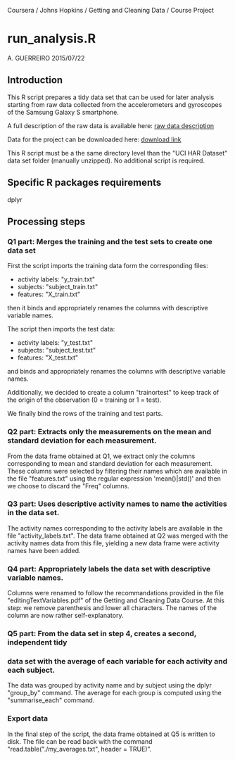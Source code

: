 Coursera / Johns Hopkins / Getting and Cleaning Data / Course Project

run_analysis.R
==============

A. GUERREIRO
2015/07/22


Introduction
------------

This R script prepares a tidy data set that can be used for later analysis
starting from raw data collected from the accelerometers and gyroscopes
of the Samsung Galaxy S smartphone. 

A full description of the raw data is available here: 
[raw data description](http://archive.ics.uci.edu/ml/datasets/Human+Activity+Recognition+Using+Smartphones) 

Data for the project can be downloaded here: 
[download link](https://d396qusza40orc.cloudfront.net/getdata%2Fprojectfiles%2FUCI%20HAR%20Dataset.zip) 

This R script must be a the same directory level than the "UCI HAR Dataset"
data set folder (manually unzipped). No additional script is required.

Specific R packages requirements
-----------------------

dplyr

Processing steps
----------------

### Q1 part: Merges the training and the test sets to create one data set

First the script imports the training data form the corresponding files:

* activity labels: "y_train.txt"
* subjects: "subject_train.txt"
* features: "X_train.txt"

then it binds and appropriately renames the columns with descriptive variable names. 

The script then imports the test data: 

* activity labels: "y_test.txt"
* subjects: "subject_test.txt"
* features: "X_test.txt"

and binds and appropriately renames the columns with descriptive variable names.

Additionally, we decided to create a column "trainortest" to keep track of the origin
of the observation (0 = training or 1 = test).

We finally bind the rows of the training and test parts.

### Q2 part: Extracts only the measurements on the mean and standard deviation for each measurement. 

From the data frame obtained at Q1, we extract only the columns corresponding
to mean and standard deviation for each measurement. These columns were selected
by filtering their names which are available in the file "features.txt"
using the regular expression 'mean()|std()' and then we choose to discard
the "Freq" columns.

### Q3 part: Uses descriptive activity names to name the activities in the data set.

The activity names corresponding to the activity labels are available
in the file "activity_labels.txt". The data frame obtained at Q2 was merged
with the activity names data from this file, yielding a new data frame
were activity names have been added.

### Q4 part: Appropriately labels the data set with descriptive variable names.

Columns were renamed to follow the recommandations provided in the file 
"editingTextVariables.pdf" of the Getting and Cleaning Data Course. 
At this step: we remove parenthesis and lower all characters. 
The names of the column are now rather self-explanatory.

### Q5 part: From the data set in step 4, creates a second, independent tidy
### data set with the average of each variable for each activity and each subject. 

The data was grouped by activity name and by subject using the dplyr
"group_by" command. The average for each group is computed using
the "summarise_each" command.

### Export data

In the final step of the script, the data frame obtained at Q5 is written
to disk. The file can be read back with the command 
"read.table("./my_averages.txt", header = TRUE)".

